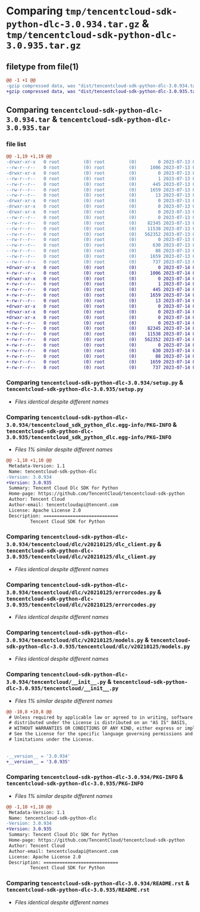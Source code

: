 # Comparing `tmp/tencentcloud-sdk-python-dlc-3.0.934.tar.gz` & `tmp/tencentcloud-sdk-python-dlc-3.0.935.tar.gz`

## filetype from file(1)

```diff
@@ -1 +1 @@
-gzip compressed data, was "dist/tencentcloud-sdk-python-dlc-3.0.934.tar", last modified: Thu Jul 13 00:20:48 2023, max compression
+gzip compressed data, was "dist/tencentcloud-sdk-python-dlc-3.0.935.tar", last modified: Fri Jul 14 00:22:21 2023, max compression
```

## Comparing `tencentcloud-sdk-python-dlc-3.0.934.tar` & `tencentcloud-sdk-python-dlc-3.0.935.tar`

### file list

```diff
@@ -1,19 +1,19 @@
-drwxr-xr-x   0 root         (0) root         (0)        0 2023-07-13 00:20:48.000000 tencentcloud-sdk-python-dlc-3.0.934/
--rw-r--r--   0 root         (0) root         (0)     1006 2023-07-13 00:20:48.000000 tencentcloud-sdk-python-dlc-3.0.934/setup.py
-drwxr-xr-x   0 root         (0) root         (0)        0 2023-07-13 00:20:48.000000 tencentcloud-sdk-python-dlc-3.0.934/tencentcloud_sdk_python_dlc.egg-info/
--rw-r--r--   0 root         (0) root         (0)        1 2023-07-13 00:20:48.000000 tencentcloud-sdk-python-dlc-3.0.934/tencentcloud_sdk_python_dlc.egg-info/dependency_links.txt
--rw-r--r--   0 root         (0) root         (0)      445 2023-07-13 00:20:48.000000 tencentcloud-sdk-python-dlc-3.0.934/tencentcloud_sdk_python_dlc.egg-info/SOURCES.txt
--rw-r--r--   0 root         (0) root         (0)     1659 2023-07-13 00:20:48.000000 tencentcloud-sdk-python-dlc-3.0.934/tencentcloud_sdk_python_dlc.egg-info/PKG-INFO
--rw-r--r--   0 root         (0) root         (0)       13 2023-07-13 00:20:48.000000 tencentcloud-sdk-python-dlc-3.0.934/tencentcloud_sdk_python_dlc.egg-info/top_level.txt
-drwxr-xr-x   0 root         (0) root         (0)        0 2023-07-13 00:20:48.000000 tencentcloud-sdk-python-dlc-3.0.934/tencentcloud/
-drwxr-xr-x   0 root         (0) root         (0)        0 2023-07-13 00:20:48.000000 tencentcloud-sdk-python-dlc-3.0.934/tencentcloud/dlc/
-drwxr-xr-x   0 root         (0) root         (0)        0 2023-07-13 00:20:48.000000 tencentcloud-sdk-python-dlc-3.0.934/tencentcloud/dlc/v20210125/
--rw-r--r--   0 root         (0) root         (0)        0 2023-07-13 00:20:48.000000 tencentcloud-sdk-python-dlc-3.0.934/tencentcloud/dlc/v20210125/__init__.py
--rw-r--r--   0 root         (0) root         (0)    82345 2023-07-13 00:20:48.000000 tencentcloud-sdk-python-dlc-3.0.934/tencentcloud/dlc/v20210125/dlc_client.py
--rw-r--r--   0 root         (0) root         (0)    11538 2023-07-13 00:20:48.000000 tencentcloud-sdk-python-dlc-3.0.934/tencentcloud/dlc/v20210125/errorcodes.py
--rw-r--r--   0 root         (0) root         (0)   562352 2023-07-13 00:20:48.000000 tencentcloud-sdk-python-dlc-3.0.934/tencentcloud/dlc/v20210125/models.py
--rw-r--r--   0 root         (0) root         (0)        0 2023-07-13 00:20:48.000000 tencentcloud-sdk-python-dlc-3.0.934/tencentcloud/dlc/__init__.py
--rw-r--r--   0 root         (0) root         (0)      630 2023-07-13 00:20:48.000000 tencentcloud-sdk-python-dlc-3.0.934/tencentcloud/__init__.py
--rw-r--r--   0 root         (0) root         (0)       88 2023-07-13 00:20:48.000000 tencentcloud-sdk-python-dlc-3.0.934/setup.cfg
--rw-r--r--   0 root         (0) root         (0)     1659 2023-07-13 00:20:48.000000 tencentcloud-sdk-python-dlc-3.0.934/PKG-INFO
--rw-r--r--   0 root         (0) root         (0)      737 2023-07-13 00:20:48.000000 tencentcloud-sdk-python-dlc-3.0.934/README.rst
+drwxr-xr-x   0 root         (0) root         (0)        0 2023-07-14 00:22:21.000000 tencentcloud-sdk-python-dlc-3.0.935/
+-rw-r--r--   0 root         (0) root         (0)     1006 2023-07-14 00:22:21.000000 tencentcloud-sdk-python-dlc-3.0.935/setup.py
+drwxr-xr-x   0 root         (0) root         (0)        0 2023-07-14 00:22:21.000000 tencentcloud-sdk-python-dlc-3.0.935/tencentcloud_sdk_python_dlc.egg-info/
+-rw-r--r--   0 root         (0) root         (0)        1 2023-07-14 00:22:21.000000 tencentcloud-sdk-python-dlc-3.0.935/tencentcloud_sdk_python_dlc.egg-info/dependency_links.txt
+-rw-r--r--   0 root         (0) root         (0)      445 2023-07-14 00:22:21.000000 tencentcloud-sdk-python-dlc-3.0.935/tencentcloud_sdk_python_dlc.egg-info/SOURCES.txt
+-rw-r--r--   0 root         (0) root         (0)     1659 2023-07-14 00:22:21.000000 tencentcloud-sdk-python-dlc-3.0.935/tencentcloud_sdk_python_dlc.egg-info/PKG-INFO
+-rw-r--r--   0 root         (0) root         (0)       13 2023-07-14 00:22:21.000000 tencentcloud-sdk-python-dlc-3.0.935/tencentcloud_sdk_python_dlc.egg-info/top_level.txt
+drwxr-xr-x   0 root         (0) root         (0)        0 2023-07-14 00:22:21.000000 tencentcloud-sdk-python-dlc-3.0.935/tencentcloud/
+drwxr-xr-x   0 root         (0) root         (0)        0 2023-07-14 00:22:21.000000 tencentcloud-sdk-python-dlc-3.0.935/tencentcloud/dlc/
+drwxr-xr-x   0 root         (0) root         (0)        0 2023-07-14 00:22:21.000000 tencentcloud-sdk-python-dlc-3.0.935/tencentcloud/dlc/v20210125/
+-rw-r--r--   0 root         (0) root         (0)        0 2023-07-14 00:22:21.000000 tencentcloud-sdk-python-dlc-3.0.935/tencentcloud/dlc/v20210125/__init__.py
+-rw-r--r--   0 root         (0) root         (0)    82345 2023-07-14 00:22:21.000000 tencentcloud-sdk-python-dlc-3.0.935/tencentcloud/dlc/v20210125/dlc_client.py
+-rw-r--r--   0 root         (0) root         (0)    11538 2023-07-14 00:22:21.000000 tencentcloud-sdk-python-dlc-3.0.935/tencentcloud/dlc/v20210125/errorcodes.py
+-rw-r--r--   0 root         (0) root         (0)   562352 2023-07-14 00:22:21.000000 tencentcloud-sdk-python-dlc-3.0.935/tencentcloud/dlc/v20210125/models.py
+-rw-r--r--   0 root         (0) root         (0)        0 2023-07-14 00:22:21.000000 tencentcloud-sdk-python-dlc-3.0.935/tencentcloud/dlc/__init__.py
+-rw-r--r--   0 root         (0) root         (0)      630 2023-07-14 00:22:21.000000 tencentcloud-sdk-python-dlc-3.0.935/tencentcloud/__init__.py
+-rw-r--r--   0 root         (0) root         (0)       88 2023-07-14 00:22:21.000000 tencentcloud-sdk-python-dlc-3.0.935/setup.cfg
+-rw-r--r--   0 root         (0) root         (0)     1659 2023-07-14 00:22:21.000000 tencentcloud-sdk-python-dlc-3.0.935/PKG-INFO
+-rw-r--r--   0 root         (0) root         (0)      737 2023-07-14 00:22:21.000000 tencentcloud-sdk-python-dlc-3.0.935/README.rst
```

### Comparing `tencentcloud-sdk-python-dlc-3.0.934/setup.py` & `tencentcloud-sdk-python-dlc-3.0.935/setup.py`

 * *Files identical despite different names*

### Comparing `tencentcloud-sdk-python-dlc-3.0.934/tencentcloud_sdk_python_dlc.egg-info/PKG-INFO` & `tencentcloud-sdk-python-dlc-3.0.935/tencentcloud_sdk_python_dlc.egg-info/PKG-INFO`

 * *Files 1% similar despite different names*

```diff
@@ -1,10 +1,10 @@
 Metadata-Version: 1.1
 Name: tencentcloud-sdk-python-dlc
-Version: 3.0.934
+Version: 3.0.935
 Summary: Tencent Cloud Dlc SDK for Python
 Home-page: https://github.com/TencentCloud/tencentcloud-sdk-python
 Author: Tencent Cloud
 Author-email: tencentcloudapi@tencent.com
 License: Apache License 2.0
 Description: ============================
         Tencent Cloud SDK for Python
```

### Comparing `tencentcloud-sdk-python-dlc-3.0.934/tencentcloud/dlc/v20210125/dlc_client.py` & `tencentcloud-sdk-python-dlc-3.0.935/tencentcloud/dlc/v20210125/dlc_client.py`

 * *Files identical despite different names*

### Comparing `tencentcloud-sdk-python-dlc-3.0.934/tencentcloud/dlc/v20210125/errorcodes.py` & `tencentcloud-sdk-python-dlc-3.0.935/tencentcloud/dlc/v20210125/errorcodes.py`

 * *Files identical despite different names*

### Comparing `tencentcloud-sdk-python-dlc-3.0.934/tencentcloud/dlc/v20210125/models.py` & `tencentcloud-sdk-python-dlc-3.0.935/tencentcloud/dlc/v20210125/models.py`

 * *Files identical despite different names*

### Comparing `tencentcloud-sdk-python-dlc-3.0.934/tencentcloud/__init__.py` & `tencentcloud-sdk-python-dlc-3.0.935/tencentcloud/__init__.py`

 * *Files 1% similar despite different names*

```diff
@@ -10,8 +10,8 @@
 # Unless required by applicable law or agreed to in writing, software
 # distributed under the License is distributed on an "AS IS" BASIS,
 # WITHOUT WARRANTIES OR CONDITIONS OF ANY KIND, either express or implied.
 # See the License for the specific language governing permissions and
 # limitations under the License.
 
 
-__version__ = '3.0.934'
+__version__ = '3.0.935'
```

### Comparing `tencentcloud-sdk-python-dlc-3.0.934/PKG-INFO` & `tencentcloud-sdk-python-dlc-3.0.935/PKG-INFO`

 * *Files 1% similar despite different names*

```diff
@@ -1,10 +1,10 @@
 Metadata-Version: 1.1
 Name: tencentcloud-sdk-python-dlc
-Version: 3.0.934
+Version: 3.0.935
 Summary: Tencent Cloud Dlc SDK for Python
 Home-page: https://github.com/TencentCloud/tencentcloud-sdk-python
 Author: Tencent Cloud
 Author-email: tencentcloudapi@tencent.com
 License: Apache License 2.0
 Description: ============================
         Tencent Cloud SDK for Python
```

### Comparing `tencentcloud-sdk-python-dlc-3.0.934/README.rst` & `tencentcloud-sdk-python-dlc-3.0.935/README.rst`

 * *Files identical despite different names*


